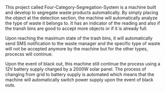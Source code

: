 This project called Four-Category-Segregation-System is a machine built and develop to segregate waste products automatically. By simply placing the object at the detection section, the machine will automatically analyze the type of waste it belongs to. It has an indicator of the reading and also if the transh bins are good to accept more objects or if it is already full. 

Upon reaching the maximum state of the trash bins, it will automatically send SMS notification to the waste manager and the specific type of waste will not be accepted anymore by the machine but for the other types, procecss will continue. 

Upon the event of black out, this machine still continue the process using a 12V battery supply charged by a 2000W solar panel. The process of changing from grid to battery supply is automated which means that the machine will automatically switch power supply upon the event of black outs. 
